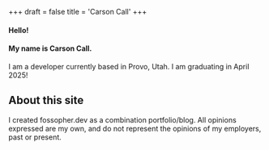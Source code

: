 +++
draft = false
title = 'Carson Call'
+++
#### Hello!
#### My name is Carson Call. 

I am a developer currently based in Provo, Utah. I am graduating in April 2025!

## About this site

I created fossopher.dev as a combination portfolio/blog. All opinions expressed are my own, and do not represent the opinions of my employers, past or present. 
